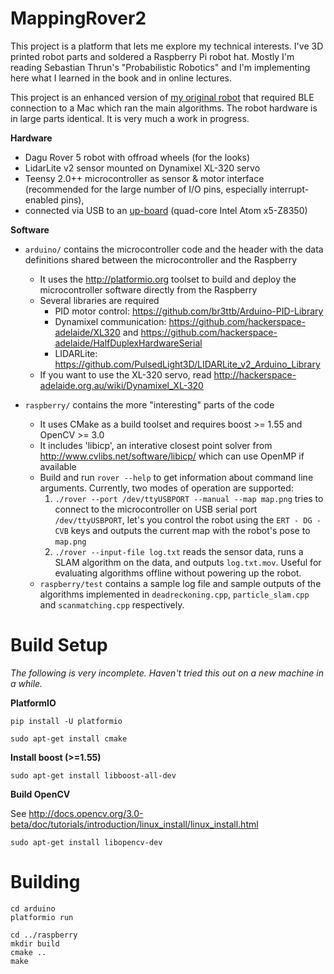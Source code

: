 # MappingRover2

This project is a platform that lets me explore my technical interests. I've 3D printed robot parts and soldered a Raspberry Pi robot hat. Mostly I'm reading Sebastian Thrun's "Probabilistic Robotics" and I'm implementing here what I learned in the book and in online lectures.      

This project is an enhanced version of [my original robot](https://github.com/stheophil/MappingRover) that required BLE connection to a Mac which ran the main algorithms. The robot hardware is in large parts identical. It is very much a work in progress.

**Hardware**

- Dagu Rover 5 robot with offroad wheels (for the looks)
- LidarLite v2 sensor mounted on Dynamixel XL-320 servo 
- Teensy 2.0++ microcontroller as sensor & motor interface (recommended for the large number of I/O pins, especially interrupt-enabled pins), 
- connected via USB to an [up-board](http://www.up-board.org/up/specifications/) (quad-core Intel Atom x5-Z8350)

**Software**

- `arduino/` contains the microcontroller code and the header with the data definitions shared between the microcontroller and the Raspberry

	- It uses the http://platformio.org toolset to build and deploy the microcontroller software directly from the Raspberry
	- Several libraries are required 
		- PID motor control: https://github.com/br3ttb/Arduino-PID-Library 
		- Dynamixel communication: https://github.com/hackerspace-adelaide/XL320 and https://github.com/hackerspace-adelaide/HalfDuplexHardwareSerial
		- LIDARLite: https://github.com/PulsedLight3D/LIDARLite_v2_Arduino_Library
	- If you want to use the XL-320 servo, read http://hackerspace-adelaide.org.au/wiki/Dynamixel_XL-320

- `raspberry/` contains the more "interesting" parts of the code

	- It uses CMake as a build toolset and requires boost >= 1.55 and OpenCV >= 3.0
	- It includes 'libicp', an interative closest point solver from http://www.cvlibs.net/software/libicp/ which can use OpenMP if available
	- Build and run `rover --help` to get information about command line arguments. Currently, two modes of operation are supported:
		1. `./rover --port /dev/ttyUSBPORT --manual --map map.png` tries to connect to the microcontroller on USB serial port `/dev/ttyUSBPORT`, let's you control the robot using the `ERT - DG - CVB` keys and outputs the current map with the robot's pose to `map.png`
		2. `./rover --input-file log.txt` reads the sensor data, runs a SLAM algorithm on the data, and outputs `log.txt.mov`. Useful for evaluating algorithms offline without powering up the robot. 
	- `raspberry/test` contains a sample log file and sample outputs of the algorithms implemented in `deadreckoning.cpp`, `particle_slam.cpp` and `scanmatching.cpp` respectively. 

# Build Setup 

_The following is very incomplete. Haven't tried this out on a new machine in a while._

**PlatformIO**

`pip install -U platformio`

`sudo apt-get install cmake`

**Install boost (>=1.55)**
    
`sudo apt-get install libboost-all-dev`

**Build OpenCV**

See http://docs.opencv.org/3.0-beta/doc/tutorials/introduction/linux_install/linux_install.html

`sudo apt-get install libopencv-dev`

# Building 

    cd arduino 
    platformio run

    cd ../raspberry
    mkdir build
    cmake ..
    make

